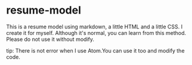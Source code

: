 # resume-model
This is a resume model using markdown, a little HTML and a little CSS. I create it for myself. Although it's normal, you can learn from this method. Please do not use it without modify.

tip: There is not error when I use Atom.You can use it too and modify the code.
